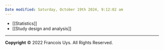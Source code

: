 ```yaml
---
Date modified: Saturday, October 19th 2024, 9:12:02 am
---
```


- [[Statistics]]
- [[Study design and analysis]]


---

**Copyright**
© 2022 Francois Uys. All Rights Reserved.
